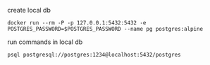 create local db

```
docker run --rm -P -p 127.0.0.1:5432:5432 -e POSTGRES_PASSWORD=$POSTGRES_PASSWORD --name pg postgres:alpine
```

run commands in local db

```
psql postgresql://postgres:1234@localhost:5432/postgres
```
